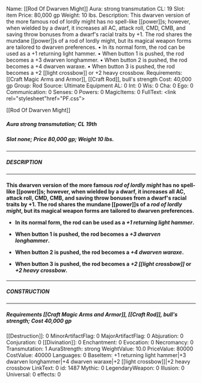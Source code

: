 Name: [[Rod Of Dwarven Might]]
Aura: strong transmutation
CL: 19
Slot: item
Price: 80,000 gp
Weight: 10 lbs.
Description: This dwarven version of the more famous rod of lordly might has no spell-like [[power]]s; however, when wielded by a dwarf, it increases all AC, attack roll, CMD, CMB, and saving throw bonuses from a dwarf's racial traits by +1. The rod shares the mundane [[power]]s of a rod of lordly might, but its magical weapon forms are tailored to dwarven preferences. • In its normal form, the rod can be used as a +1 returning light hammer. • When button 1 is pushed, the rod becomes a +3 dwarven longhammer. • When button 2 is pushed, the rod becomes a +4 dwarven waraxe. • When button 3 is pushed, the rod becomes a +2 [[light crossbow]] or +2 heavy crossbow.
Requirements: [[Craft Magic Arms and Armor]], [[Craft Rod]], bull's strength
Cost: 40,000 gp
Group: Rod
Source: Ultimate Equipment
AL: 0
Int: 0
Wis: 0
Cha: 0
Ego: 0
Communication: 0
Senses: 0
Powers: 0
MagicItems: 0
FullText: <link rel="stylesheet"href="PF.css"><div class="heading"><p class="alignleft">[[Rod Of Dwarven Might]]</p><div style="clear: both;"></div></div><div><h5><b>Aura </b>strong transmutation; <b>CL </b>19th</h5><h5><b>Slot </b>none; <b>Price </b>80,000 gp; <b>Weight </b>10 lbs.</h5></div><hr/><div><h5><b>DESCRIPTION</b></h5></div><hr/><div><h4><p>This dwarven version of the more famous <i>rod of lordly might</i> has no spell-like [[power]]s; however, when wielded by a dwarf, it increases all AC, attack roll, CMD, CMB, and saving throw bonuses from a dwarf's racial traits by +1. The rod shares the mundane [[power]]s of a <i>rod of lordly might</i>, but its magical weapon forms are tailored to dwarven preferences. </p><p><ul><li> In its normal form, the rod can be used as a <i>+1 returning light hammer</i>. </p><p><li> When button 1 is pushed, the rod becomes a <i>+3 dwarven longhammer</i>. </p><p><li> When button 2 is pushed, the rod becomes a <i>+4 dwarven waraxe</i>. </p><p><li> When button 3 is pushed, the rod becomes a <i>+2 [[light crossbow]]</i> or <i>+2 heavy crossbow</i>.</ul></p></h4></div><hr/><div><h5><b>CONSTRUCTION</b></h5></div><hr/><div><h5><b>Requirements </b>[[Craft Magic Arms and Armor]], [[Craft Rod]], <i>bull's strength</i>; <b>Cost </b>40,000 gp</h5></div>
[[Destruction]]: 0
MinorArtifactFlag: 0
MajorArtifactFlag: 0
Abjuration: 0
Conjuration: 0
[[Divination]]: 0
Enchantment: 0
Evocation: 0
Necromancy: 0
Transmutation: 1
AuraStrength: strong
WeightValue: 10.0
PriceValue: 80000
CostValue: 40000
Languages: 0
BaseItem: +1 returning light hammer|+3 dwarven longhammer|+4 dwarven waraxe|+2 [[light crossbow]]|+2 heavy crossbow
LinkText: 0
id: 1487
Mythic: 0
LegendaryWeapon: 0
Illusion: 0
Universal: 0
effects: 0

